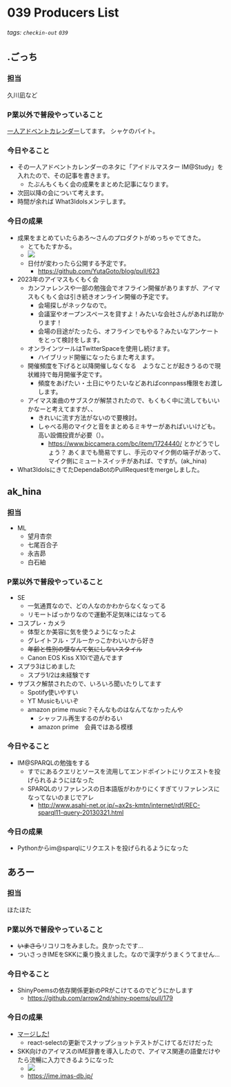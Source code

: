 # 039 Producers List

###### tags: `checkin-out` `039`

## .ごっち

### 担当

久川凪など

### P業以外で普段やっていること

[一人アドベントカレンダー](https://adventar.org/calendars/8199)してます。
シャケのバイト。

### 今日やること

- その一人アドベントカレンダーのネタに「アイドルマスター IM@Study」を入れたので、その記事を書きます。
    - たぶんもくもく会の成果をまとめた記事になります。
- 次回以降の会について考えます。
- 時間が余れば What3Idolsメンテします。

### 今日の成果

- 成果をまとめていたらあろ～さんのプロダクトがめっちゃでてきた。
    - とてもたすかる。
    - ![](https://i.imgur.com/vSGU3KP.png)
    - 日付が変わったら公開する予定です。
        - https://github.com/YutaGoto/blog/pull/623
- 2023年のアイマスもくもく会
    - カンファレンスや一部の勉強会でオフライン開催がありますが、アイマスもくもく会は引き続きオンライン開催の予定です。
        - 会場探しがネックなので。
        - 会議室やオープンスペースを貸すよ！みたいな会社さんがあれば助かります！
        - 会場の目途がたったら、オフラインでもやる？みたいなアンケートをとって検討をします。
    - オンラインツールはTwitterSpaceを使用し続けます。
        - ハイブリッド開催になったらまた考えます。
    - 開催頻度を下げると以降開催しなくなる　ようなことが起きうるので現状維持で毎月開催予定です。
        - 頻度をあげたい・土日にやりたいなどあればconnpass権限をお渡しします。
    - アイマス楽曲のサブスクが解禁されたので、もくもく中に流してもいいかなーと考えてますが、、
        - きれいに流す方法がないので要検討。
        - しゃべる用のマイクと音をまとめるミキサーがあればいいけども。高い設備投資が必要（）。
            - https://www.biccamera.com/bc/item/1724440/ とかどうでしょう？ あくまでも簡易ですし、手元のマイク側の端子があって、マイク側にミュートスイッチがあれば、ですが。(ak_hina)
- What3IdolsにきてたDependaBotのPullRequestをmergeしました。

## ak_hina

### 担当

- ML
    - 望月杏奈
    - 七尾百合子
    - 永吉昴
    - 白石紬

### P業以外で普段やっていること

- SE
    - 一気通貫なので、どの人なのかわからなくなってる
    - リモートばっかりなので運動不足気味にはなってる
- コスプレ・カメラ
    - 体型とか美容に気を使うようになったよ
    - グレイトフル・ブルーかっこかわいいから好き
    - ~~年齢と性別の壁なんて気にしないスタイル~~
    - Canon EOS Kiss X10iで遊んでます
- スプラ3はじめました
    - スプラ1/2は未経験です
- サブスク解禁されたので、いろいろ聞いたりしてます
    - Spotify使いやすい
    - YT Musicもいいぞ
    - amazon prime music？そんなものはなんてなかったんや
        - シャッフル再生するのがわるい
        - amazon prime　会員ではある模様
### 今日やること

- IM@SPARQLの勉強をする
    - すでにあるクエリとソースを流用してエンドポイントにリクエストを投げられるようにはなった
    - SPARQLのリファレンスの日本語版がわかりにくすぎてリファレンスになってないのまじでアレ
        - http://www.asahi-net.or.jp/~ax2s-kmtn/internet/rdf/REC-sparql11-query-20130321.html

### 今日の成果

- Pythonからim@sparqlにリクエストを投げられるようになった

## あろー

### 担当

ほたほた

### P業以外で普段やっていること

- ~~いまさら~~リコリコをみました。良かったです…
- ついさっきIMEをSKKに乗り換えました。なので漢字がうまくうてません…

### 今日やること

- ShinyPoemsの依存関係更新のPRがこけてるのでどうにかします
    - https://github.com/arrow2nd/shiny-poems/pull/179

### 今日の成果

- [マージした!](https://github.com/arrow2nd/shiny-poems/pull/179)
  - react-selectの更新でスナップショットテストがこけてるだけだった
- SKK向けのアイマスのIME辞書を導入したので、アイマス関連の語彙だけやたら流暢に入力できるようになった
  - ![](https://i.imgur.com/gWfyo3M.gif)
  - https://ime.imas-db.jp/
